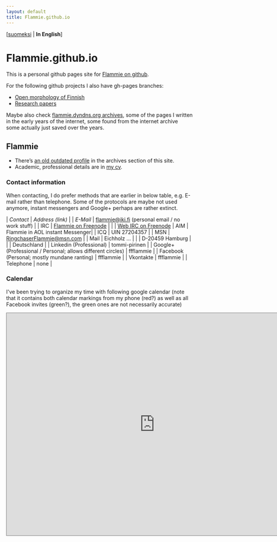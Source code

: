```yaml
---
layout: default
title: Flammie.github.io
---
```


[[suomeksi](indeksi.html) | **In English**]

# Flammie.github.io

This is a personal github pages site for [Flammie on
github](https://github.com/flammie).

For the following github projects I also have gh-pages branches:

* [Open morphology of Finnish](omorfi/)
* [Research papers](purplemonkeydishwasher/)

Maybe also check [flammie.dyndns.org archives](archive/index.html), some of the
pages I written in the early years of the internet, some found from the internet
archive some actually just saved over the years.

## Flammie

* There’s [an old outdated profile](archive/tietoja/flammie.html) in the archives
  section of this site.
* Academic, professional details are in [my cv]().

### Contact information

When contacting, I do prefer methods that are earlier in below table, e.g.
E-mail rather than telephone. Some of the protocols are maybe not used anymore,
instant messengers and Google+ perhaps are rather extinct.

| *Contact* | *Address (link)* |
| *E-Mail* | flammie@iki.fi (personal email / no work stuff) |
| IRC | [Flammie on Freenode](irc://Freenode/Flammie?isnick) |
| | [Web IRC on Freenode](https://webchat.freenode.net)
| AIM | Flammie in AOL instant Messenger|
| ICQ | UIN 27204357 |
| MSN | RingchaserFlammie@msn.com |
| Mail | Eichholz ... |
| | D-20459 Hamburg |
| | Deutschland |
| Linkedin (Professional) | tommi-pirinen |
| Google+ (Professional / Personal; allows different circles)  | ffflammie |
| Facebook (Personal; mostly mundane ranting) | ffflammie |
| Vkontakte | ffflammie |
| Telephone | none |

### Calendar

I've been trying to organize my time with following google calendar (note that
it contains both calendar markings from my phone (red?) as well as all Facebook
invites (green?), the green ones are not necessarily accurate)

<iframe src="https://www.google.com/calendar/embed?title=Main%20google%20calendar%20and%20Facebook%20invites&amp;showNav=0&amp;showDate=0&amp;showPrint=0&amp;showTabs=0&amp;height=600&amp;wkst=2&amp;bgcolor=%23FFFFFF&amp;src=ffflammie%40gmail.com&amp;color=%23691426&amp;src=qgt5sb2s9v7sirfcu5prf86h3q264o6g%40import.calendar.google.com&amp;color=%232F6309&amp;ctz=Europe%2FBerlin" style=" border:solid 1px #777 " width="800" height="600" frameborder="0" scrolling="no"></iframe>


<!-- vim: set ft=markdown -->
